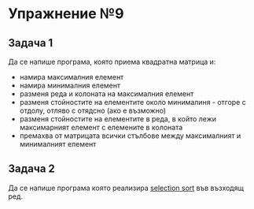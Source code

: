# Упражнение №9

## Задача 1
Да се напише програма, която приема квадратна матрица и: 
  * намира максималния елемент
  * намира минималния елемент
  * разменя реда и колоната на максималния елемент
  * разменя стойностите на елементите около минималиня - отгоре с отдолу, отляво с отядсно (ако е възможно)
  * разменя стойностите на елементите в реда, в който лежи максимарният елемент с елемените в колоната
  * премахва от матрицата всички стълбове между максималният и минималният елемент 

## Задача 2
Да се напише програма която реализира [selection sort](https://en.wikipedia.org/wiki/Selection_sort) във възходящ ред.
